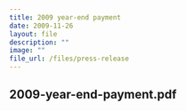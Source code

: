 ```yaml
---
title: 2009 year‑end payment
date: 2009-11-26
layout: file
description: ""
image: ""
file_url: /files/press-release
---
```

2009-year-end-payment.pdf
---
